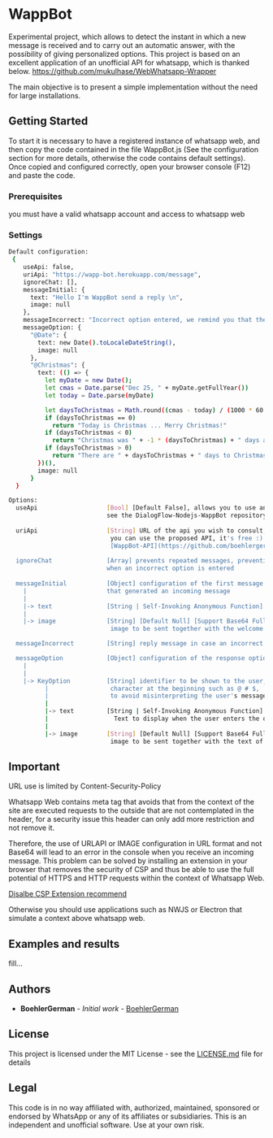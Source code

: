 # WappBot

Experimental project, which allows to detect the instant in which a new message is received and to carry out an automatic answer, with the possibility of giving personalized options.
This project is based on an excellent application of an unofficial API for whatsapp, which is thanked below.
https://github.com/mukulhase/WebWhatsapp-Wrapper

The main objective is to present a simple implementation without the need for large installations.

## Getting Started

To start it is necessary to have a registered instance of whatsapp web, and then copy the code contained in the file WappBot.js (See the configuration section for more details, otherwise the code contains default settings).
Once copied and configured correctly, open your browser console (F12) and paste the code.

### Prerequisites

you must have a valid whatsapp account and access to whatsapp web


### Settings

```sh
Default configuration:
 {
    useApi: false,
    uriApi: "https://wapp-bot.herokuapp.com/message",
    ignoreChat: [],
    messageInitial: {
      text: "Hello I'm WappBot send a reply \n",
      image: null
    },
    messageIncorrect: "Incorrect option entered, we remind you that the options are: \n",
    messageOption: {
      "@Date": {
        text: new Date().toLocaleDateString(),
        image: null
      },
      "@Christmas": {
        text: (() => {
          let myDate = new Date();
          let cmas = Date.parse("Dec 25, " + myDate.getFullYear())
          let today = Date.parse(myDate)

          let daysToChristmas = Math.round((cmas - today) / (1000 * 60 * 60 * 24))
          if (daysToChristmas == 0)
            return "Today is Christmas ... Merry Christmas!"
          if (daysToChristmas < 0)
            return "Christmas was " + -1 * (daysToChristmas) + " days ago.";
          if (daysToChristmas > 0)
            return "There are " + daysToChristmas + " days to Christmas!"
        })(),
        image: null
      }
  }
```
```sh
Options:
  useApi                   [Bool] [Default False], allows you to use an API for message processing,
                           see the DialogFlow-Nodejs-WappBot repository.
                           
  uriApi                   [String] URL of the api you wish to consult,
                            you can use the proposed API, it's free :)
                            [WappBot-API](https://github.com/boehlergerman/DialogFlow-Nodejs-WappBotAPI)
  
  ignoreChat               [Array] prevents repeated messages, preventing a "hello" from being sent again
                           when an incorrect option is entered
  
  messageInitial           [Object] configuration of the first message to be sent to the chat
    |                      that generated an incoming message
    |                  
    |-> text               [String | Self-Invoking Anonymous Function] Welcome text
    |
    |-> image              [String] [Default Null] [Support Base64 Full Format | URL IMAGE]
                            image to be sent together with the welcome text

  messageIncorrect         [String] reply message in case an incorrect option is entered

  messageOption            [Object] configuration of the response options that are enabled for the user
    |
    |
    |-> KeyOption          [String] identifier to be shown to the user, it is convenient to use a special
          |                 character at the beginning such as @ # $,
          |                 to avoid misinterpreting the user's message.
          |
          |-> text         [String | Self-Invoking Anonymous Function] 
          |                  Text to display when the user enters the option properly
          |
          |-> image        [String] [Default Null] [Support Base64 Full Format | URL IMAGE]
                            image to be sent together with the text of the desired option

```

## Important
URL use is limited by Content-Security-Policy

Whatsapp Web contains meta tag that avoids that from the context of the site are executed requests to the outside that are not contemplated in the header, for a security issue this header can only add more restriction and not remove it.

Therefore, the use of URLAPI or IMAGE configuration in URL format and not Base64 will lead to an error in the console when you receive an incoming message.
This problem can be solved by installing an extension in your browser that removes the security of CSP and thus be able to use the full potential of HTTPS and HTTP requests within the context of Whatsapp Web.

[Disalbe CSP Extension recommend](https://bit.ly/2FFEnkT)

Otherwise you should use applications such as NWJS or Electron that simulate a context above whatsapp web.

## Examples and results
fill...

## Authors

* **BoehlerGerman** - *Initial work* - [BoehlerGerman](https://github.com/boehlergerman)


## License

This project is licensed under the MIT License - see the [LICENSE.md](LICENSE.md) file for details

## Legal

This code is in no way affiliated with, authorized, maintained, sponsored or endorsed by WhatsApp or any of its affiliates or subsidiaries. This is an independent and unofficial software. Use at your own risk.
